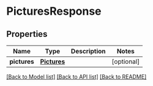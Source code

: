 # PicturesResponse

## Properties
Name | Type | Description | Notes
------------ | ------------- | ------------- | -------------
**pictures** | [**Pictures**](Pictures.md) |  | [optional] 

[[Back to Model list]](../README.md#documentation-for-models) [[Back to API list]](../README.md#documentation-for-api-endpoints) [[Back to README]](../README.md)



